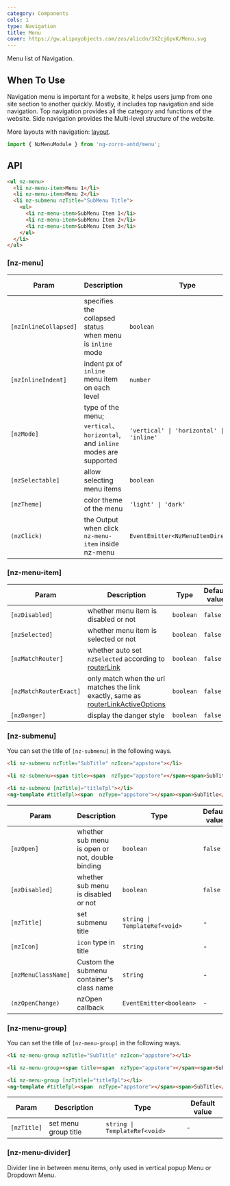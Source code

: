 ```yaml
---
category: Components
cols: 1
type: Navigation
title: Menu
cover: https://gw.alipayobjects.com/zos/alicdn/3XZcjGpvK/Menu.svg
---
```


Menu list of Navigation.

## When To Use

Navigation menu is important for a website, it helps users jump from one site section to another quickly. Mostly, it includes top navigation and side navigation. Top navigation provides all the category and functions of the website. Side navigation provides the Multi-level structure of the website.

More layouts with navigation: [layout](/components/layout/en).

```ts
import { NzMenuModule } from 'ng-zorro-antd/menu';
```

## API

```html
<ul nz-menu>
  <li nz-menu-item>Menu 1</li>
  <li nz-menu-item>Menu 2</li>
  <li nz-submenu nzTitle="SubMenu Title">
    <ul>
      <li nz-menu-item>SubMenu Item 1</li>
      <li nz-menu-item>SubMenu Item 2</li>
      <li nz-menu-item>SubMenu Item 3</li>
    </ul>
  </li>
</ul>
```

### [nz-menu]

| Param | Description | Type | Default value |
| ----- | ----------- | ---- | ------------- |
| `[nzInlineCollapsed]` | specifies the collapsed status when menu is `inline` mode | `boolean` | - |
| `[nzInlineIndent]` | indent px of `inline` menu item on each level | `number` | `24` |
| `[nzMode]` | type of the menu; `vertical`、 `horizontal`, and `inline` modes are supported | `'vertical' \| 'horizontal' \| 'inline'` | `'vertical'` |
| `[nzSelectable]` | allow selecting menu items | `boolean` | `true` |
| `[nzTheme]` | color theme of the menu | `'light' \| 'dark'` | `'light'` |
| `(nzClick)` | the Output when click `nz-menu-item` inside nz-menu | `EventEmitter<NzMenuItemDirective>` | |

### [nz-menu-item]

| Param | Description | Type | Default value |
| ----- | ----------- | ---- | ------------- |
| `[nzDisabled]` | whether menu item is disabled or not | `boolean` | `false` |
| `[nzSelected]` | whether menu item is selected or not | `boolean` | `false` |
| `[nzMatchRouter]` | whether auto set `nzSelected` according to [routerLink](https://www.angular.cn/api/router/RouterLink) | `boolean` | `false` |
| `[nzMatchRouterExact]` | only match when the url matches the link exactly, same as [routerLinkActiveOptions](https://angular.io/api/router/RouterLinkActive#routerLinkActiveOptions) | `boolean` | `false` |
| `[nzDanger]` | display the danger style | `boolean` | `false` |

### [nz-submenu]

You can set the title of `[nz-submenu]` in the following ways.

```html
<li nz-submenu nzTitle="SubTitle" nzIcon="appstore"></li>

<li nz-submenu><span title><span  nzType="appstore"></span><span>SubTitle</span></span></li>

<li nz-submenu [nzTitle]="titleTpl"></li>
<ng-template #titleTpl><span  nzType="appstore"></span><span>SubTitle</span></ng-template>
```

| Param | Description | Type | Default value |
| ----- | ----------- | ---- | ------------- |
| `[nzOpen]` | whether sub menu is open or not, double binding | `boolean` | `false` |
| `[nzDisabled]` | whether sub menu is disabled or not | `boolean` | `false` |
| `[nzTitle]` | set submenu title | `string \| TemplateRef<void>` | - |
| `[nzIcon]` | `icon` type in title | `string` | - |
| `[nzMenuClassName]` | Custom the submenu container's class name | `string` | - |
| `(nzOpenChange)` | nzOpen callback | `EventEmitter<boolean>` | - |

### [nz-menu-group]

You can set the title of `[nz-menu-group]` in the following ways.

```html
<li nz-menu-group nzTitle="SubTitle" nzIcon="appstore"></li>

<li nz-menu-group><span title><span  nzType="appstore"></span><span>SubTitle</span></span></li>

<li nz-menu-group [nzTitle]="titleTpl"></li>
<ng-template #titleTpl><span  nzType="appstore"></span><span>SubTitle</span></ng-template>
```

| Param | Description | Type | Default value |
| ----- | ----------- | ---- | ------------- |
| `[nzTitle]` | set menu group title | `string \| TemplateRef<void>` | - |


### [nz-menu-divider]

Divider line in between menu items, only used in vertical popup Menu or Dropdown Menu.
